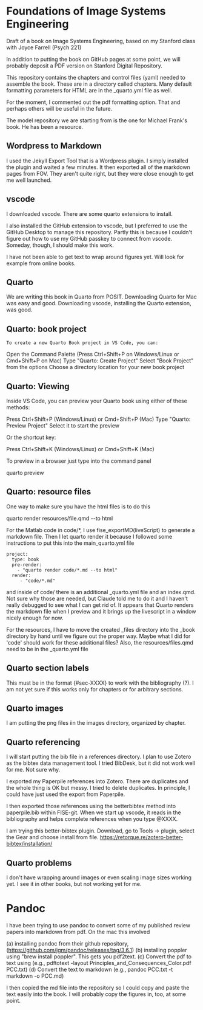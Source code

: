 # Foundations of Image Systems Engineering
Draft of a book on Image Systems Engineering, based on my Stanford class with Joyce Farrell (Psych 221)

In addition to putting the book on GitHub pages at some point, we will probably deposit a PDF version on Stanford Digital Repository.

This repository contains the chapters and control files (yaml) needed to assemble the book.  These are in a directory called chapters.
Many default formatting parameters for HTML are in the _quarto.yml file as well.

For the moment, I commented out the pdf formatting option.  That and perhaps others will be useful in the future.

The model repository we are starting from is the one for Michael Frank's book.  He has been a resource.

## Wordpress to Markdown
I used the Jekyll Export Tool that is a Wordpress plugin.  I simply installed the plugin and waited a few minutes.  It then exported all of the markdown pages from FOV.  They aren't quite right, but they were close enough to get me well launched.

## vscode
I downloaded vscode.  There are some quarto extensions to install.

I also installed the GitHub extension to vscode, but I preferred to use the GitHub Desktop to manage this repository.  Partly this is because I couldn't figure out how to use my GitHub passkey to connect from vscode.  Someday, though, I should make this work.

I have not been able to get text to wrap around figures yet.  Will look for example from online books.

## Quarto

We are writing this book in Quarto from POSIT.  Downloading Quarto for Mac was easy and good.  Downloading vscode, installing the Quarto extension, was good.  

## Quarto: book project

    To create a new Quarto Book project in VS Code, you can:

Open the Command Palette (Press Ctrl+Shift+P on Windows/Linux or Cmd+Shift+P on Mac)
Type "Quarto: Create Project"
Select "Book Project" from the options
Choose a directory location for your new book project

## Quarto:  Viewing

Inside VS Code, you can preview your Quarto book using either of these methods:

   Press Ctrl+Shift+P (Windows/Linux) or Cmd+Shift+P (Mac)
   Type "Quarto: Preview Project"
   Select it to start the preview

Or the shortcut key:

   Press Ctrl+Shift+K (Windows/Linux) or Cmd+Shift+K (Mac)

To preview in a browser just type into the command panel

   quarto preview

## Quarto: resource files

One way to make sure you have the html files is to do this

   quarto render resources/file.qmd --to html

For the Matlab code in code/*, I use fise_exportMD(liveScript) to generate a markdown file.  Then I let quarto render it because I followed some instructions to put this into the main_quarto.yml file 

```
project:
  type: book
  pre-render: 
    - "quarto render code/*.md --to html"
  render: 
     - "code/*.md"
```
  
and inside of code/ there is an additional _quarto.yml file and an index.qmd. Not sure why those are needed, but Claude told me to do it and I haven't really debugged to see what I can get rid of. It appears that Quarto renders the markdown file when I preview and it brings up the livescript in a window nicely enough for now.

For the resources, I have to move the created _files directory into the _book directory by hand until we figure out the proper way.  Maybe what I did for 'code' should work for these additional files?
Also, the resources/files.qmd need to be in the _quarto.yml file

## Quarto section labels

This must be in the format {#sec-XXXX} to work with the bibliography (?).  I am not yet sure if this works only for chapters or for arbitrary sections.

## Quarto images

I am putting the png files iin the images directory, organized by chapter.

## Quarto referencing

I will start putting the bib file in a references directory.  I plan to use Zotero as the bibtex data management tool.  I tried BibDesk, but it did not work well for me.  Not sure why.

I exported my Paperpile references into Zotero.  There are duplicates and the whole thing is OK but messy.  I tried to delete duplicates.  In principle, I could have just used the export from Paperpile.

I then exported those references using the betterbibtex method into paperpile.bib within FISE-git.  When we start up vscode, it reads in the bibliography and helps complete references when you type @XXXX.

I am trying this better-bibtex plugin.  Download, go to Tools -> plugin, select the Gear and choose install from file. https://retorque.re/zotero-better-bibtex/installation/

## Quarto problems

I don't have wrapping around images or even scaling image sizes working yet.  I see it in other books, but not working yet for me.

# Pandoc
I have been trying to use pandoc to convert some of my published review papers into markdown from pdf.  On the mac this involved 

  (a) installing pandoc from their github repository, (https://github.com/jgm/pandoc/releases/tag/3.6.1)
  (b) installing poppler using "brew install poppler".  This gets you pdf2text.
  (c) Convert the pdf to text using (e.g., pdftotext -layout Principles_and_Consequences_Color.pdf PCC.txt)
  (d) Convert the text to markdown (e.g., pandoc PCC.txt -t markdown -o PCC.md)

  I then copied the md file into the repository so I could copy and paste the text easily into the book.
  I will probably copy the figures in, too, at some point.
  


